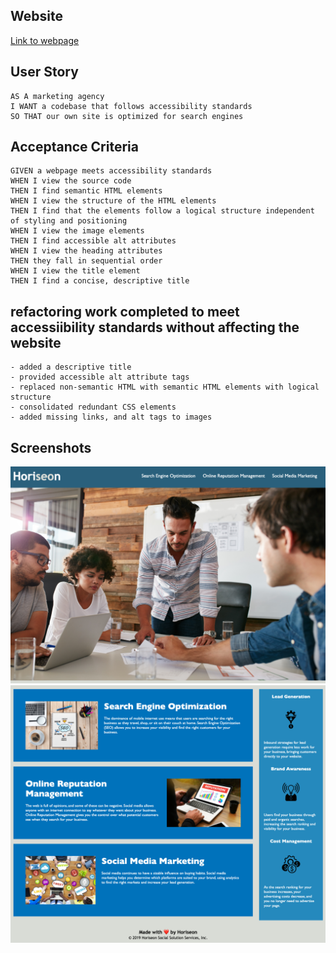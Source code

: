 
## Website
[Link to webpage](https://peatysinglemalt.github.io/homework-1/)


## User Story

```
AS A marketing agency
I WANT a codebase that follows accessibility standards
SO THAT our own site is optimized for search engines
```

## Acceptance Criteria

```
GIVEN a webpage meets accessibility standards
WHEN I view the source code
THEN I find semantic HTML elements
WHEN I view the structure of the HTML elements
THEN I find that the elements follow a logical structure independent of styling and positioning
WHEN I view the image elements
THEN I find accessible alt attributes
WHEN I view the heading attributes
THEN they fall in sequential order
WHEN I view the title element
THEN I find a concise, descriptive title
```

## refactoring work completed to meet accessiibility standards without affecting the website 

```
- added a descriptive title 
- provided accessible alt attribute tags  
- replaced non-semantic HTML with semantic HTML elements with logical structure 
- consolidated redundant CSS elements 
- added missing links, and alt tags to images
```

## Screenshots


![screenshot 1](https://github.com/peatysinglemalt/homework-1/blob/main/assets/images/Screen%20Shot%202020-12-10%20at%2009.01.57.png)
![screenshot 2](https://github.com/peatysinglemalt/homework-1/blob/main/assets/images/Screen%20Shot%202020-12-10%20at%2009.02.07.png)
